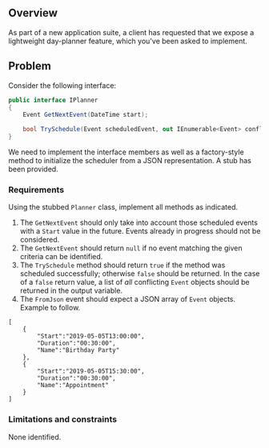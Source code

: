 ## Overview
As part of a new application suite, a client has requested that we expose a lightweight day-planner feature, which you've been asked to implement.

## Problem

Consider the following interface:
```csharp
public interface IPlanner
{
    Event GetNextEvent(DateTime start);

    bool TrySchedule(Event scheduledEvent, out IEnumerable<Event> conflicts);
}
```
We need to implement the interface members as well as a factory-style method to initialize the scheduler from a JSON representation.  A stub has been provided.

### Requirements
Using the stubbed `Planner` class, implement all methods as indicated.

1. The `GetNextEvent` should only take into account those scheduled events with a `Start` value in the future.  Events already in progress should not be considered.
2. The `GetNextEvent` should return `null` if no event matching the given criteria can be identified.
3. The `TrySchedule` method should return `true` if the method was scheduled successfully; otherwise `false` should be returned.  In the case of a `false` return value, a list of *all* conflicting `Event` objects should be returned in the output variable.
4. The `FromJson` event should expect a JSON array of `Event` objects.  Example to follow.

```
[
    {
        "Start":"2019-05-05T13:00:00",
        "Duration":"00:30:00",
        "Name":"Birthday Party"
    },
    {
        "Start":"2019-05-05T15:30:00",
        "Duration":"00:30:00",
        "Name":"Appointment"
    }
]
```

### Limitations and constraints
None identified.